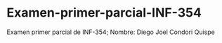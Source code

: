 # Examen-primer-parcial-INF-354
Examen primer parcial de INF-354; Nombre: Diego Joel Condori Quispe
